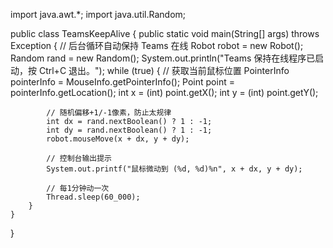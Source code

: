 import java.awt.*;
import java.util.Random;

public class TeamsKeepAlive {
    public static void main(String[] args) throws Exception {
        // 后台循环自动保持 Teams 在线
        Robot robot = new Robot();
        Random rand = new Random();
        System.out.println("Teams 保持在线程序已启动，按 Ctrl+C 退出。");
        while (true) {
            // 获取当前鼠标位置
            PointerInfo pointerInfo = MouseInfo.getPointerInfo();
            Point point = pointerInfo.getLocation();
            int x = (int) point.getX();
            int y = (int) point.getY();

            // 随机偏移+1/-1像素，防止太规律
            int dx = rand.nextBoolean() ? 1 : -1;
            int dy = rand.nextBoolean() ? 1 : -1;
            robot.mouseMove(x + dx, y + dy);

            // 控制台输出提示
            System.out.printf("鼠标微动到 (%d, %d)%n", x + dx, y + dy);

            // 每1分钟动一次
            Thread.sleep(60_000);
        }
    }
}
